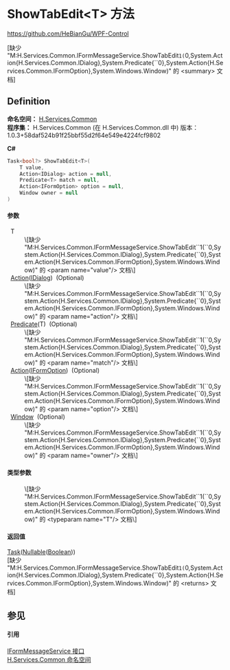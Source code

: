 # ShowTabEdit&lt;T&gt; 方法
https://github.com/HeBianGu/WPF-Control

\[缺少 "M:H.Services.Common.IFormMessageService.ShowTabEdit``1(``0,System.Action{H.Services.Common.IDialog},System.Predicate{``0},System.Action{H.Services.Common.IFormOption},System.Windows.Window)" 的 &lt;summary&gt; 文档\]



## Definition
**命名空间：** <a href="b9cdd84f-6623-a51a-f53b-465103ced202">H.Services.Common</a>  
**程序集：** H.Services.Common (在 H.Services.Common.dll 中) 版本：1.0.3+58daf524b91f25bbf55d2f64e549e4224fcf9802

**C#**
``` C#
Task<bool?> ShowTabEdit<T>(
	T value,
	Action<IDialog> action = null,
	Predicate<T> match = null,
	Action<IFormOption> option = null,
	Window owner = null
)

```



#### 参数
<dl><dt>  T</dt><dd>\[缺少 "M:H.Services.Common.IFormMessageService.ShowTabEdit``1(``0,System.Action{H.Services.Common.IDialog},System.Predicate{``0},System.Action{H.Services.Common.IFormOption},System.Windows.Window)" 的 &lt;param name="value"/&gt; 文档\]</dd><dt>  <a href="https://learn.microsoft.com/dotnet/api/system.action-1" target="_blank" rel="noopener noreferrer">Action</a>(<a href="8db33b9b-5d2c-90a7-3b35-b938185d458f">IDialog</a>)  (Optional)</dt><dd>\[缺少 "M:H.Services.Common.IFormMessageService.ShowTabEdit``1(``0,System.Action{H.Services.Common.IDialog},System.Predicate{``0},System.Action{H.Services.Common.IFormOption},System.Windows.Window)" 的 &lt;param name="action"/&gt; 文档\]</dd><dt>  <a href="https://learn.microsoft.com/dotnet/api/system.predicate-1" target="_blank" rel="noopener noreferrer">Predicate</a>(T)  (Optional)</dt><dd>\[缺少 "M:H.Services.Common.IFormMessageService.ShowTabEdit``1(``0,System.Action{H.Services.Common.IDialog},System.Predicate{``0},System.Action{H.Services.Common.IFormOption},System.Windows.Window)" 的 &lt;param name="match"/&gt; 文档\]</dd><dt>  <a href="https://learn.microsoft.com/dotnet/api/system.action-1" target="_blank" rel="noopener noreferrer">Action</a>(<a href="d3366227-fd55-0956-5f37-96c59f784915">IFormOption</a>)  (Optional)</dt><dd>\[缺少 "M:H.Services.Common.IFormMessageService.ShowTabEdit``1(``0,System.Action{H.Services.Common.IDialog},System.Predicate{``0},System.Action{H.Services.Common.IFormOption},System.Windows.Window)" 的 &lt;param name="option"/&gt; 文档\]</dd><dt>  <a href="https://learn.microsoft.com/dotnet/api/system.windows.window" target="_blank" rel="noopener noreferrer">Window</a>  (Optional)</dt><dd>\[缺少 "M:H.Services.Common.IFormMessageService.ShowTabEdit``1(``0,System.Action{H.Services.Common.IDialog},System.Predicate{``0},System.Action{H.Services.Common.IFormOption},System.Windows.Window)" 的 &lt;param name="owner"/&gt; 文档\]</dd></dl>

#### 类型参数
<dl><dt /><dd>\[缺少 "M:H.Services.Common.IFormMessageService.ShowTabEdit``1(``0,System.Action{H.Services.Common.IDialog},System.Predicate{``0},System.Action{H.Services.Common.IFormOption},System.Windows.Window)" 的 &lt;typeparam name="T"/&gt; 文档\]</dd></dl>

#### 返回值
<a href="https://learn.microsoft.com/dotnet/api/system.threading.tasks.task-1" target="_blank" rel="noopener noreferrer">Task</a>(<a href="https://learn.microsoft.com/dotnet/api/system.nullable-1" target="_blank" rel="noopener noreferrer">Nullable</a>(<a href="https://learn.microsoft.com/dotnet/api/system.boolean" target="_blank" rel="noopener noreferrer">Boolean</a>))  
\[缺少 "M:H.Services.Common.IFormMessageService.ShowTabEdit``1(``0,System.Action{H.Services.Common.IDialog},System.Predicate{``0},System.Action{H.Services.Common.IFormOption},System.Windows.Window)" 的 &lt;returns&gt; 文档\]

## 参见


#### 引用
<a href="2dbc22bd-8244-71ca-5ce1-873d9f75cbf1">IFormMessageService 接口</a>  
<a href="b9cdd84f-6623-a51a-f53b-465103ced202">H.Services.Common 命名空间</a>  
